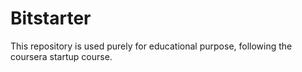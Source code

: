 Bitstarter
==========


This repository is used purely for educational purpose, following the coursera startup course.